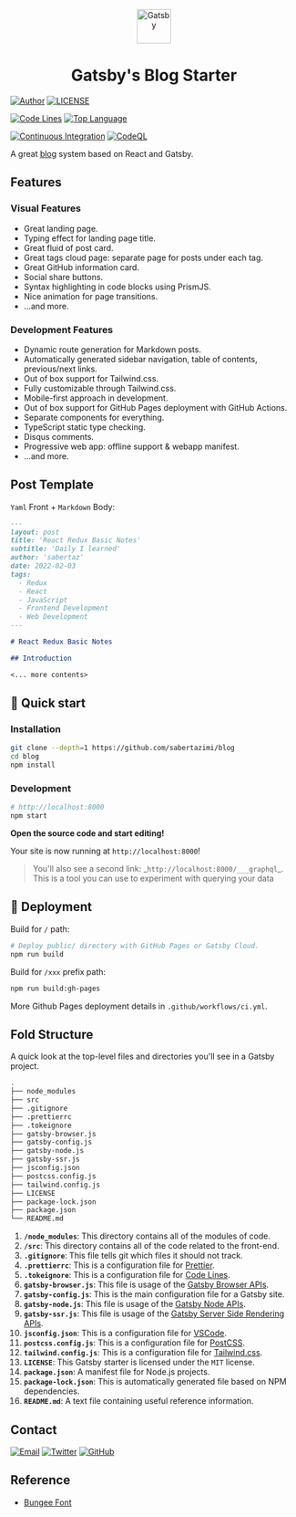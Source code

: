 <p align="center">
  <a href="https://www.gatsbyjs.com">
    <img
      alt="Gatsby"
      src="https://www.gatsbyjs.com/Gatsby-Monogram.svg"
      width="60"
    />
  </a>
</p>
<h1 align="center">
  Gatsby's Blog Starter
</h1>

[![Author](https://img.shields.io/badge/author-sabertaz-lightgrey?style=for-the-badge)](https://github.com/sabertazimi)
[![LICENSE](https://img.shields.io/github/license/sabertazimi/blog?style=for-the-badge)](https://raw.githubusercontent.com/sabertazimi/blog/main/LICENSE)

[![Code Lines](https://img.shields.io/tokei/lines/github/sabertazimi/blog?style=for-the-badge&logo=visualstudiocode)](https://github.com/sabertazimi/blog)
[![Top Language](https://img.shields.io/github/languages/top/sabertazimi/blog?logo=typescript&style=for-the-badge)](https://github.com/https://github.com/sabertazimi/blog/search?l=typescript)

[![Continuous Integration](https://img.shields.io/github/workflow/status/sabertazimi/blog/Continuous%20Integration/main?style=for-the-badge&logo=github)](https://github.com/sabertazimi/blog/actions/workflows/ci.yml)
[![CodeQL](https://img.shields.io/github/workflow/status/sabertazimi/blog/CodeQL/main?label=CodeQL&logo=github&style=for-the-badge)](https://github.com/sabertazimi/blog/actions/workflows/codeql-analysis.yml)

A great [blog](https://sabertazimi.github.io/blog) system based on React and Gatsby.

## Features

### Visual Features

- Great landing page.
- Typing effect for landing page title.
- Great fluid of post card.
- Great tags cloud page: separate page for posts under each tag.
- Great GitHub information card.
- Social share buttons.
- Syntax highlighting in code blocks using PrismJS.
- Nice animation for page transitions.
- ...and more.

### Development Features

- Dynamic route generation for Markdown posts.
- Automatically generated sidebar navigation, table of contents, previous/next links.
- Out of box support for Tailwind.css.
- Fully customizable through Tailwind.css.
- Mobile-first approach in development.
- Out of box support for GitHub Pages deployment with GitHub Actions.
- Separate components for everything.
- TypeScript static type checking.
- Disqus comments.
- Progressive web app: offline support & webapp manifest.
- ...and more.

## Post Template

`Yaml` Front + `Markdown` Body:

```markdown
---
layout: post
title: 'React Redux Basic Notes'
subtitle: 'Daily I learned'
author: 'sabertaz'
date: 2022-02-03
tags:
  - Redux
  - React
  - JavaScript
  - Frontend Development
  - Web Development
---

# React Redux Basic Notes

## Introduction

<... more contents>
```

## 🚀 Quick start

### Installation

```bash
git clone --depth=1 https://github.com/sabertazimi/blog
cd blog
npm install
```

### Development

```bash
# http://localhost:8000
npm start
```

**Open the source code and start editing!**

Your site is now running at `http://localhost:8000`!

> You'll also see a second link: \_`http://localhost:8000/___graphql`\_.
> This is a tool you can use to experiment with querying your data

## 💫 Deployment

Build for `/` path:

```bash
# Deploy public/ directory with GitHub Pages or Gatsby Cloud.
npm run build
```

Build for `/xxx` prefix path:

```bash
npm run build:gh-pages
```

More Github Pages deployment details in `.github/workflows/ci.yml`.

## Fold Structure

A quick look at the top-level files and directories you'll see in a Gatsby project.

```bash
.
├── node_modules
├── src
├── .gitignore
├── .prettierrc
├── .tokeignore
├── gatsby-browser.js
├── gatsby-config.js
├── gatsby-node.js
├── gatsby-ssr.js
├── jsconfig.json
├── postcss.config.js
├── tailwind.config.js
├── LICENSE
├── package-lock.json
├── package.json
└── README.md
```

1. **`/node_modules`**: This directory contains all of the modules of code.
2. **`/src`**: This directory contains all of the code related to the front-end.
3. **`.gitignore`**: This file tells git which files it should not track.
4. **`.prettierrc`**: This is a configuration file for [Prettier](https://prettier.io).
5. **`.tokeignore`**: This is a configuration file for [Code Lines](https://github.com/XAMPPRocky/tokei).
6. **`gatsby-browser.js`**: This file is usage of the [Gatsby Browser APIs](https://www.gatsbyjs.com/docs/browser-apis).
7. **`gatsby-config.js`**: This is the main configuration file for a Gatsby site.
8. **`gatsby-node.js`**: This file is usage of the [Gatsby Node APIs](https://www.gatsbyjs.com/docs/node-apis).
9. **`gatsby-ssr.js`**: This file is usage of the [Gatsby Server Side Rendering APIs](https://www.gatsbyjs.com/docs/ssr-apis).
10. **`jsconfig.json`**: This is a configuration file for [VSCode](https://code.visualstudio.com).
11. **`postcss.config.js`**: This is a configuration file for [PostCSS](https://postcss.org).
12. **`tailwind.config.js`**: This is a configuration file for [Tailwind.css](https://tailwindcss.com/).
13. **`LICENSE`**: This Gatsby starter is licensed under the `MIT` license.
14. **`package.json`**: A manifest file for Node.js projects.
15. **`package-lock.json`**: This is automatically generated file based on NPM dependencies.
16. **`README.md`**: A text file containing useful reference information.

## Contact

[![Email](https://img.shields.io/badge/-Gmail-ea4335?style=for-the-badge&logo=gmail&logoColor=white)](mailto:sabertazimi@gmail.com)
[![Twitter](https://img.shields.io/badge/-Twitter-1da1f2?style=for-the-badge&logo=twitter&logoColor=white)](https://twitter.com/sabertazimi)
[![GitHub](https://img.shields.io/badge/-GitHub-181717?style=for-the-badge&logo=github&logoColor=white)](https://github.com/sabertazimi)

## Reference

- [Bungee Font](https://fonts.google.com/specimen/Bungee)

